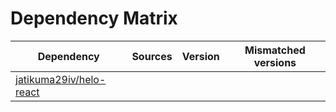 # Dependency Matrix

Dependency | Sources | Version | Mismatched versions
---------- | ------- | ------- | -------------------
[jatikuma29iv/helo-react](https://github.com/jatikuma29iv/helo-react.git) |  | []() | 
